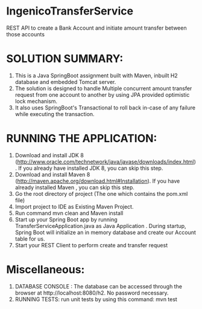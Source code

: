 # IngenicoTransferService
REST API to create a Bank Account and initiate amount transfer between those accounts

# SOLUTION SUMMARY:
1. This is a Java SpringBoot assignment built with Maven, inbuilt H2 database and embedded Tomcat server.
2. The solution is designed to handle Multiple concurrent amount transfer request from one account to another by using JPA provided optimistic lock mechanism. 
3. It also uses SpringBoot's Transactional to roll back in-case of any failure while executing the transaction.

# RUNNING THE APPLICATION:

1. Download and install JDK 8 (http://www.oracle.com/technetwork/java/javase/downloads/index.html). If you already have installed JDK 8, you can skip this step.
2. Download and install Maven 8 (http://maven.apache.org/download.html#Installation). If you have already installed Maven , you can skip this step.
3. Go the root directory of project (The one which contains the pom.xml file)
4. Import project to IDE as Existing Maven Project.
5. Run command mvn clean and Maven install
6. Start up your Spring Boot app by running TransferServiceApplication.java as Java Application . During startup, Spring Boot will initialize an in memory database and create our Account table for us.
7. Start your REST Client to perform create and transfer request

# Miscellaneous:
1. DATABASE CONSOLE : The database can be accessed through the browser at http://localhost:8080/h2. No password necessary.
2. RUNNING TESTS: run unit tests by using this command: mvn test
